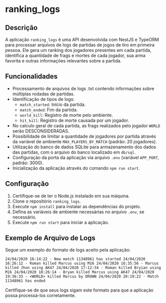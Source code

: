 # ranking_logs

## Descrição
A aplicação `ranking_logs` é uma API desenvolvida com NestJS e TypeORM para processar arquivos de logs de partidas de jogos de tiro em primeira pessoa. Ele gera um ranking dos jogadores presentes em cada partida, identifica a quantidade de frags e mortes de cada jogador, sua arma favorita e outras informações relevantes sobre a partida.

## Funcionalidades

- Processamento de arquivos de logs .txt contendo informações sobre múltiplas rodadas de partidas.
- Identificação de tipos de logs:
  - `match_started`: Início da partida.
  - `match_ended`: Fim da partida.
  - `world_kill`: Registro de morte pelo ambiente.
  - `hit_kill`: Registro de morte causada por um jogador.
- No calculo geral de cada partida, as frags realizados pelo jogador `WORLD` serão DESCONSIDERADAS.
- Possibilidade de limitar a quantidade de jogadores por partida através da variável de ambiente `MAX_PLAYERS_BY_MATCH` (padrão: 20 jogadores).
- Utilização do banco de dados SQLite para armazenamento dos dados das partidas, com o arquivo do banco localizado em `db/sql`.
- Configuração da porta da aplicação via arquivo `.env` (variável `APP_PORT`, padrão: 3000).
- Inicialização da aplicação através do comando `npm run start`.

## Configuração

1. Certifique-se de ter o Node.js instalado em sua máquina.
2. Clone o repositório `ranking_logs`.
3. Execute `npm install` para instalar as dependências do projeto.
4. Defina as variáveis de ambiente necessárias no arquivo `.env`, se necessário.
5. Execute `npm run start` para iniciar a aplicação.

## Exemplo de Arquivo de Logs

Segue um exemplo do formato de logs aceito pela aplicação:

`
24/04/2020 16:14:22 - New match 11348961 has started
24/04/2020 16:26:12 - Roman killed Marcus using M16
24/04/2020 16:35:56 - Marcus killed Jhon using AK47
24/04/2020 17:12:34 - Roman killed Bryian using M16
24/04/2020 18:26:14 - Bryan killed Marcus using AK47
24/04/2020 19:36:33 - <WORLD> killed Marcus by DROWN
24/04/2020 20:19:22 - Match 11348961 has ended
`

Certifique-se de que seus logs sigam este formato para que a aplicação possa processá-los corretamente.
